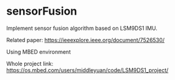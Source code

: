 # sensorFusion
Implement sensor fusion algorithm based on LSM9DS1 IMU.

Related paper: https://ieeexplore.ieee.org/document/7526530/

Using MBED environment

Whole project link: https://os.mbed.com/users/middleyuan/code/LSM9DS1_project/


